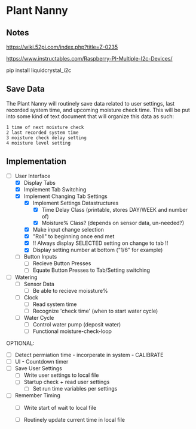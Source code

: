# Plant Nanny

## Notes
https://wiki.52pi.com/index.php?title=Z-0235

https://www.instructables.com/Raspberry-PI-Multiple-I2c-Devices/

pip install liquidcrystal_i2c

## Save Data

The Plant Nanny will routinely save data related to user settings,
last recorded system time, and upcoming moisture check time. This
will be put into some kind of text document that will organize
this data as such:

```
1 time of next moisture check
2 last recorded system time
3 moisture check delay setting
4 moisture level setting
```

## Implementation

- [ ] User Interface
	- [X] Display Tabs
	- [X] Implement Tab Switching
	- [X] Implement Changing Tab Settings
		- [X] Implement Settings Datastructures
			- [X] Time Delay Class (printable, stores DAY/WEEK and number of)
			- [X] Moisture%  Class? (depends on sensor data, un-needed?)
		- [X] Make input change selection
		- [X] "Roll" to beginning once end met
		- [X] !! Always display SELECTED setting on change to tab !!
		- [X] Display setting number at bottom ("1/6" for example)

	- [ ] Button Inputs
		- [ ] Recieve Button Presses
		- [ ] Equate Button Presses to Tab/Setting switching

- [ ] Watering 
	- [ ] Sensor Data
		- [ ] Be able to recieve moissture%

	- [ ] Clock
		- [ ] Read system time
		- [ ] Recognize 'check time' (when to start water cycle)

	- [ ] Water Cycle
		- [ ] Control water pump (deposit water)
		- [ ] Functional moisture-check-loop

OPTIONAL:
- [ ] Detect permiation time - incorperate in system - CALIBRATE
- [ ] UI - Countdown timer
- [ ] Save User Settings
	- [ ] Write user settings to local file
	- [ ] Startup check + read user settings
		- [ ] Set run time variables per settings 

- [ ] Remember Timing
	- [ ] Write start of wait to local file
	- [ ] Routinely update current time in local file


